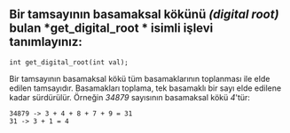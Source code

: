## Bir tamsayının basamaksal kökünü *(digital root)* bulan *get_digital_root * isimli işlevi tanımlayınız:

```
int get_digital_root(int val);
```

Bir tamsayının basamaksal kökü tüm basamaklarının toplanması ile elde edilen tamsayıdır. Basamakları toplama, tek basamaklı bir sayı elde edilene kadar sürdürülür. Örneğin *34879* sayısının basamaksal kökü *4*'tür:

```
34879 -> 3 + 4 + 8 + 7 + 9 = 31
31 -> 3 + 1 = 4
```
